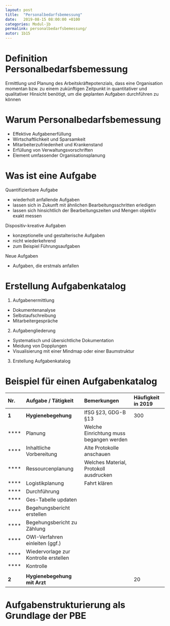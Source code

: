 ```yaml
---
layout: post
title:  "Personalbedarfsbemessung"
date:   2019-08-15 08:00:00 +0100
categories: Modul-1b
permalink: personalbedarfsbemessung/
autor: 1b15
---
```


# Definition Personalbedarfsbemessung
Ermittlung und Planung des Arbeitskräftepotenzials, dass eine Organisation momentan bzw. zu einem zukünftigen Zeitpunkt in quantitativer und qualitativer Hinsicht benötigt, um die geplanten Aufgaben durchführen zu können

# Warum Personalbedarfsbemessung
* Effektive Aufgabenerfüllung
* Wirtschaftlichkeit und Sparsamkeit
* Mitarbeiterzufriedenheit und Krankenstand
* Erfüllung von Verwaltungsvorschriften
* Element umfassender Organisationsplanung

# Was ist eine Aufgabe
Quantifizierbare Aufgabe
  - wiederholt anfallende Aufgaben
  - lassen sich in Zukunft mit ähnlichen Bearbeitungsschritten erledigen
  - lassen sich hinsichtlich der Bearbeitungszeiten und Mengen objektiv exakt messen

Dispositiv-kreative Aufgaben
  - konzeptionelle und gestalterische Aufgaben
  - nicht wiederkehrend
  - zum Beispiel Führungsaufgaben

Neue Aufgaben
  - Aufgaben, die erstmals anfallen

# Erstellung Aufgabenkatalog
1. Aufgabenermittlung
  * Dokumentenanalyse
  * Selbstaufschreibung
  * Mitarbeitergespräche
2. Aufgabengliederung
  * Systematisch und übersichtliche Dokumentation
  * Meidung von Dopplungen
  * Visualisierung mit einer Mindmap oder einer Baumstruktur
3. Erstellung Aufgabenkatalog


# Beispiel für einen Aufgabenkatalog

|  **Nr.** | **Aufgabe / Tätigkeit** | **Bemerkungen** | **Häufigkeit in 2019** |
| :--- | :--- | :--- | :--- |
|  **1** | **Hygienebegehung** | IfSG §23, GDG-B §13 | 300 |
|  **** | Planung | Welche Einrichtung muss begangen werden |  |
|  **** | Inhaltliche Vorbereitung | Alte Protokolle anschauen |  |
|  **** | Ressourcenplanung | Welches Material, Protokoll ausdrucken |  |
|  **** | Logistikplanung | Fahrt klären |  |
|  **** | Durchführung |  |  |
|  **** | Ges-Tabelle updaten |  |  |
|  **** | Begehungsbericht erstellen |  |  |
|  **** | Begehungsbericht zu Zählung |  |  |
|  **** | OWI-Verfahren einleiten (ggf.) |  |  |
|  **** | Wiedervorlage zur Kontrolle erstellen |  |  |
|  **** | Kontrolle |  |  |
|   |  |  |  |
|  **2** | **Hygienebegehung mit Arzt** |  | 20 |

# Aufgabenstrukturierung als Grundlage der PBE















